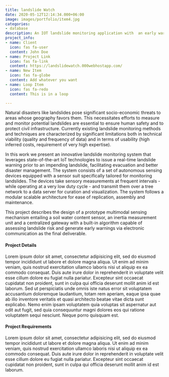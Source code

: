 ```yaml
---
title: landslide Watch
date: 2020-05-12T12:14:34.000+06:00
image: images/portfolio/item4.jpg
categories:
- database
description: An IOT landslide monitoring application with  an early warning system
project_info:
- name: Client
  icon: fas fa-user
  content: John Doe
- name: Project Link
  icon: fas fa-link
  content: https://landslidewatch.000webhostapp.com/
- name: New Item
  icon: fas fa-globe
  content: Add whatever you want
- name: Loop Item
  icon: fas fa-redo
  content: This is in a loop

---
```

Natural disasters like landslides pose significant socio-economic threats to areas whose geography favors them. This necessitates efforts to measure and monitor potential landslides are essential to ensure human safety and to protect civil infrastructure. Currently existing landslide monitoring methods and techniques are characterized by significant limitations both in technical viability (quality and frequency of data) and in terms of usability (high inferred costs, requirement of very high expertise).

In this work we present an innovative landslide monitoring system that leverages state-of-the-art IoT technologies to issue a real-time landslide warning prior to an impending landslide, facilitating evacuation and better disaster management. The system consists of a set of autonomous sensing devices equipped with a sensor suit specifically tailored for monitoring landslides. The devices take sensory measurements at frequent intervals - while operating at a very low duty cycle - and transmit them over a tree network to a data server for curation and visualization. The system follows a modular scalable architecture for ease of replication, assembly and maintenance.

This project describes the design of a prototype multimodal sensing mechanism entailing a soil water content sensor, an inertia measurement unit and a centralized gateway with a built-in algorithm capable of assessing landslide risk and generate early warnings via electronic communication as the final deliverable.

#### Project Details

Lorem ipsum dolor sit amet, consectetur adipisicing elit, sed do eiusmod tempor incididunt ut labore et
dolore magna aliqua. Ut enim ad minim veniam, quis nostrud exercitation ullamco laboris nisi ut aliquip ex
ea commodo consequat. Duis aute irure dolor in reprehenderit in voluptate velit esse cillum dolore eu fugiat
nulla pariatur. Excepteur sint occaecat cupidatat non proident, sunt in culpa qui officia deserunt mollit
anim id est laborum. Sed ut perspiciatis unde omnis iste natus error sit voluptatem accusantium doloremque
laudantium, totam rem aperiam, eaque ipsa quae ab illo inventore veritatis et quasi architecto beatae vitae
dicta sunt explicabo. Nemo enim ipsam voluptatem quia voluptas sit aspernatur aut odit aut fugit, sed quia
consequuntur magni dolores eos qui ratione voluptatem sequi nesciunt. Neque porro quisquam est.

#### Project Requirements

Lorem ipsum dolor sit amet, consectetur adipisicing elit, sed do eiusmod tempor incididunt ut labore
et dolore magna aliqua. Ut enim ad minim veniam, quis nostrud exercitation ullamco laboris nisi ut aliquip
ex ea commodo consequat. Duis aute irure dolor in reprehenderit in voluptate velit esse cillum dolore eu
fugiat nulla pariatur. Excepteur sint occaecat cupidatat non proident, sunt in culpa qui officia deserunt
mollit anim id est laborum.